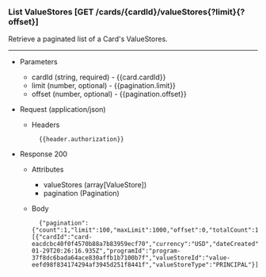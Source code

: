 ### List ValueStores [GET /cards/{cardId}/valueStores{?limit}{?offset}]
Retrieve a paginated list of a Card's ValueStores.

---
+ Parameters
    + cardId (string, required) - {{card.cardId}}
    + limit (number, optional) - {{pagination.limit}}
    + offset (number, optional) - {{pagination.offset}}
        

+ Request (application/json)
    + Headers
    
            {{header.authorization}}

+ Response 200
    + Attributes
        + valueStores (array[ValueStore])
        + pagination (Pagination)

    + Body

            {"pagination":{"count":1,"limit":100,"maxLimit":1000,"offset":0,"totalCount":1},"valueStores":[{"cardId":"card-eacdcbc40f0f4570b88a7b83959ecf70","currency":"USD","dateCreated":"2018-01-29T20:26:16.935Z","programId":"program-37f8dc6bada64ace830affb1b7100b7f","valueStoreId":"value-eefd98f834174294af3945d251f8441f","valueStoreType":"PRINCIPAL"}]}

